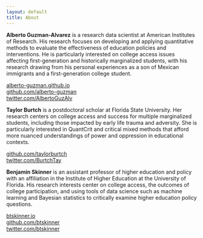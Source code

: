 ```yaml
---
layout: default
title: About
---
```


<!-- ![]({{ site.baseurl }}/assets/img/aga.jpeg){:.centerpic} -->

**Alberto Guzman-Alvarez** is a research data scientist at American Institutes of
Research. His research focuses on developing and applying quantitative methods
to evaluate the effectiveness of education policies and interventions. He is
particularly interested on college access issues affecting first-generation and
historically marginalized students, with his research drawing from his personal
experiences as a son of Mexican immigrants and a first-generation college
student.

[<i class="fas fa-home fa-lg"></i> alberto-guzman.github.io](https://alberto-guzman.github.io)  
[<i class="fab fa-github fa-lg"></i> github.com/alberto-guzman](https://github.com/alberto-guzman)  
[<i class="fab fa-twitter fa-lg"></i> twitter.com/AlbertoGuzAlv](https://twitter.com/AlbertoGuzAlv)  


<!-- ![]({{ site.baseurl }}/assets/img/tb.jpg){:.centerpic} -->

**Taylor Burtch** is a postdoctoral scholar at Florida State University. Her
research centers on college access and success for multiple marginalized
students, including those impacted by early life trauma and adversity. She is
particularly interested in QuantCrit and critical mixed methods that afford more
nuanced understandings of power and oppression in educational contexts.

[<i class="fab fa-github fa-lg"></i> github.com/taylorburtch](https://github.com/taylorburtch)  
[<i class="fab fa-twitter fa-lg"></i> twitter.com/BurtchTay](https://twitter.com/BurtchTay)  


<!-- ![]({{ site.baseurl }}/assets/img/bs.jpg){:.centerpic} -->

**Benjamin Skinner** is an assistant professor of higher education and policy with
an affiliation in the Institute of Higher Education at the University of
Florida. His research interests center on college access, the outcomes of
college participation, and using tools of data science such as machine learning
and Bayesian statistics to critically examine higher education policy questions.

[<i class="fas fa-home fa-lg"></i> btskinner.io](https://www.btskinner.io)  
[<i class="fab fa-github fa-lg"></i> github.com/btskinner](https://github.com/btskinner)  
[<i class="fab fa-twitter fa-lg"></i> twitter.com/btskinner](https://twitter.com/btskinner)  
  
